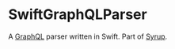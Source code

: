 # SwiftGraphQLParser

A [GraphQL](https://graphql.org/) parser written in Swift. Part of [Syrup](https://github.com/shopify/syrup).
